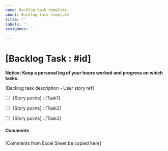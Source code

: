 ```yaml
---
name: Backlog task template
about: Backlog task template
title: ''
labels: ''
assignees: ''

---
```


# [Backlog Task : #id]

__Notice: Keep a personal log of your hours worked and progress on which tasks.__

[Backlog task description - User story ref]

- [ ] [Story points] : [Task1]
- [ ] [Story points] : [Task2]
- [ ] [Story points] : [Task3]


##### Comments
[Comments from Excel Sheet be copied here]
